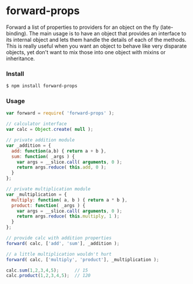 # forward-props
Forward a list of properties to providers for an object on the fly (late-binding). The main usage is to have an object that provides an interface to its internal object and lets them handle the details of each of the methods. This is really useful when you want an object to behave like very disparate objects, yet don't want to mix those into one object with mixins or inheritance.


### Install
```sh
$ npm install forward-props
```

### Usage
```js
var forward = require( 'forward-props' );

// calculator interface
var calc = Object.create( null );

// private addition module
var _addition = {
  add: function(a,b) { return a + b },
  sum: function( _args ) {
    var args = __slice.call( arguments, 0 );
    return args.reduce( this.add, 0 );
  }
};

// private multiplication module
var _multiplication = {
  multiply: function( a, b ) { return a * b },
  product: function( _args ) {
    var args = __slice.call( arguments, 0 );
    return args.reduce( this.multiply, 1 );
  }
};

// provide calc with addition properties
forward( calc, ['add', 'sum'], _addition );

// a little multiplication wouldn't hurt
forward( calc, ['multiply', 'product'], _multiplication );

calc.sum(1,2,3,4,5);      // 15
calc.product(1,2,3,4,5);  // 120
```
